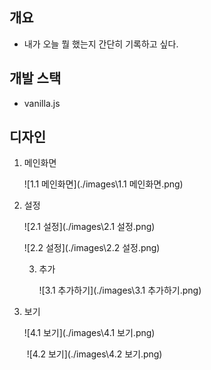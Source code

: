 ## 개요

- 내가 오늘 뭘 했는지 간단히 기록하고 싶다.





## 개발 스택

- vanilla.js





## 디자인

1. 메인화면

   ![1.1 메인화면](./images\1.1 메인화면.png)

2. 설정

   ![2.1 설정](./images\2.1 설정.png)

   ![2.2 설정](./images\2.2 설정.png)

   3. 추가

      ![3.1 추가하기](./images\3.1 추가하기.png)

4. 보기

   ![4.1 보기](./images\4.1 보기.png)

   ​	![4.2 보기](./images\4.2 보기.png)
